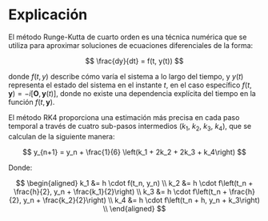 # Explicación

El método Runge-Kutta de cuarto orden es una técnica numérica que se utiliza para aproximar soluciones de ecuaciones diferenciales de la forma:

$$
\frac{dy}{dt} = f(t, y(t))
$$

donde $f(t, y)$ describe cómo varía el sistema a lo largo del tiempo, y $y(t)$ representa el estado del sistema en el instante $t$, en el caso específico $f(t, \mathbf{y}) = −i[\mathbf{O}, \mathbf{y}(t)]$, donde no existe una dependencia explícita del tiempo en la función $f(t, \mathbf{y})$.


El método RK4 proporciona una estimación más precisa en cada paso temporal a través de cuatro sub-pasos intermedios ($k_1$, $k_2$, $k_3$, $k_4$), que se calculan de la siguiente manera:

$$
y_{n+1} = y_n + \frac{1}{6} \left(k_1 + 2k_2 + 2k_3 + k_4\right)
$$

Donde:

$$
\begin{aligned}
k_1 &= h \cdot f(t_n, y_n) \\
k_2 &= h \cdot f\left(t_n + \frac{h}{2}, y_n + \frac{k_1}{2}\right) \\
k_3 &= h \cdot f\left(t_n + \frac{h}{2}, y_n + \frac{k_2}{2}\right) \\
k_4 &= h \cdot f\left(t_n + h, y_n + k_3\right) \\
\end{aligned}
$$

